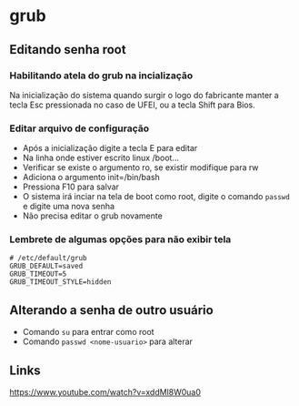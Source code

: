 # grub

## Editando senha root

### Habilitando atela do grub na incialização
Na inicialização do sistema quando surgir o logo do fabricante manter a tecla Esc pressionada no caso de UFEI, ou a tecla Shift para Bios.

### Editar arquivo de configuração
- Após a inicialização digite a tecla E para editar
- Na linha onde estiver escrito linux /boot...
- Verificar se existe o argumento ro, se existir modifique para rw
- Adiciona o argumento init=/bin/bash
- Pressiona F10 para salvar
- O sistema irá inciar na tela de boot como root, digite o comando `passwd` e digite uma nova senha
- Não precisa editar o grub novamente

### Lembrete de algumas opções para não exibir tela
```
# /etc/default/grub
GRUB_DEFAULT=saved
GRUB_TIMEOUT=5
GRUB_TIMEOUT_STYLE=hidden
```

## Alterando a senha de outro usuário
- Comando `su` para entrar como root
- Comando `passwd <nome-usuario>` para alterar

## Links
https://www.youtube.com/watch?v=xddMl8W0ua0
